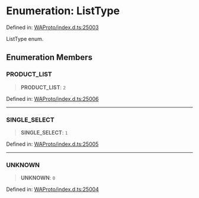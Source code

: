 # Enumeration: ListType

Defined in: [WAProto/index.d.ts:25003](https://github.com/Fokusdotid/Baileys/blob/9c9f1957de7ce603966b24b846f4c15d5de9bbcf/WAProto/index.d.ts#L25003)

ListType enum.

## Enumeration Members

### PRODUCT\_LIST

> **PRODUCT\_LIST**: `2`

Defined in: [WAProto/index.d.ts:25006](https://github.com/Fokusdotid/Baileys/blob/9c9f1957de7ce603966b24b846f4c15d5de9bbcf/WAProto/index.d.ts#L25006)

***

### SINGLE\_SELECT

> **SINGLE\_SELECT**: `1`

Defined in: [WAProto/index.d.ts:25005](https://github.com/Fokusdotid/Baileys/blob/9c9f1957de7ce603966b24b846f4c15d5de9bbcf/WAProto/index.d.ts#L25005)

***

### UNKNOWN

> **UNKNOWN**: `0`

Defined in: [WAProto/index.d.ts:25004](https://github.com/Fokusdotid/Baileys/blob/9c9f1957de7ce603966b24b846f4c15d5de9bbcf/WAProto/index.d.ts#L25004)
